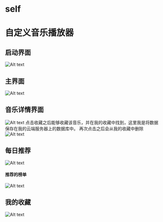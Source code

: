 # self
# 自定义音乐播放器
## 启动界面
![Alt text](./Screenshot_2019-05-19-16-22-09-72.png)
## 主界面
![Alt text](./Screenshot_2019-05-19-16-28-54-78.png)
## 音乐详情界面
![Alt text](./Screenshot_2019-05-19-16-28-04-87.png)
点击收藏之后能够收藏该音乐，并在我的收藏中找到，这里我是将数据保存在我的云端服务器上的数据库中。
再次点击之后会从我的收藏中删除
![Alt text](./Screenshot_2019-05-19-16-28-09-09.png)
## 每日推荐
![Alt text](./Screenshot_2019-05-19-16-29-04-16.png)
#### 推荐的榜单
![Alt text](./Screenshot_2019-05-19-16-29-11-99.png)
## 我的收藏
![Alt text](./Screenshot_2019-05-19-16-29-24-11.png)
